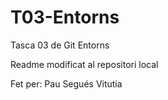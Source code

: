 # T03-Entorns
Tasca 03 de Git Entorns

Readme modificat al repositori local

Fet per: Pau Segués Vitutia
